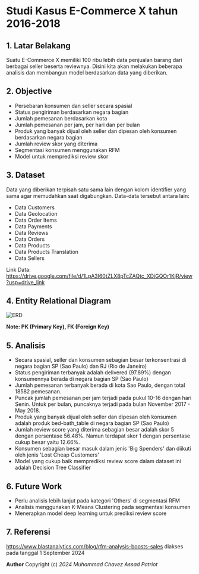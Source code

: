 # Studi Kasus E-Commerce X tahun 2016-2018
## 1. Latar Belakang
Suatu E-Commerce X memiliki 100 ribu lebih data penjualan barang dari berbagai seller beserta reviewnya. Disini kita akan melakukan beberapa analisis dan membangun model berdasarkan data yang diberikan.

## 2. Objective
- Persebaran konsumen dan seller secara spasial
- Status pengiriman berdasarkan negara bagian
- Jumlah pemesanan berdasarkan kota
- Jumlah pemesanan per jam, per hari dan per bulan
- Produk yang banyak dijual oleh seller dan dipesan oleh konsumen berdasarkan negara bagian
- Jumlah review skor yang diterima
- Segmentasi konsumen menggunakan RFM
- Model untuk memprediksi review skor

## 3. Dataset
Data yang diberikan terpisah satu sama lain dengan kolom identifier yang sama agar memudahkan saat digabungkan. Data-data tersebut antara lain:
- Data Customers
- Data Geolocation
- Data Order Items
- Data Payments
- Data Reviews
- Data Orders
- Data Products
- Data Products Translation
- Data Sellers

Link Data: https://drive.google.com/file/d/1LpA3l60tZLX8pTcZAQtc_XDiGQOr1KjR/view?usp=drive_link

## 4. Entity Relational Diagram
![ERD](https://github.com/user-attachments/assets/d5f50336-0ed8-4631-8f28-e376ea3e231e)

**Note: PK (Primary Key), FK (Foreign Key)**
## 5. Analisis
- Secara spasial, seller dan konsumen sebagian besar terkonsentrasi di negara bagian SP (Sao Paulo) dan RJ (Rio de Janeiro)
- Status pengiriman terbanyak adalah delivered (97.89%) dengan konsumennya berada di negara bagian SP (Sao Paulo)
- Jumlah pemesanan terbanyak berada di kota Sao Paulo, dengan total 18582 pemesanan.
- Puncak jumlah pemesanan per jam terjadi pada pukul 10-16 dengan hari Senin. Untuk per bulan, puncaknya terjadi pada bulan November 2017 - May 2018.
-  Produk yang banyak dijual oleh seller dan dipesan oleh konsumen adalah produk bed-bath_table di negara bagian SP (Sao Paulo)
-  Jumlah review score yang diterima sebagian besar adalah skor 5 dengan persentase 56.48%. Namun terdapat skor 1 dengan persentase cukup besar yaitu 12.66%.
-  Konsumen sebagian besar masuk dalam jenis 'Big Spenders' dan diikuti oleh jenis 'Lost Cheap Customers'
-  Model yang cukup baik memprediksi review score dalam dataset ini adalah Decision Tree Classifier

## 6. Future Work
- Perlu analisis lebih lanjut pada kategori 'Others' di segmentasi RFM
- Analisis menggunakan K-Means Clustering pada segmentasi konsumen
- Menerapkan model deep learning untuk prediksi review score

## 7. Referensi
https://www.blastanalytics.com/blog/rfm-analysis-boosts-sales diakses pada tanggal 1 September 2024

**Author** Copyright (c) *2024 Muhammad Chavez Assad Patriot*




